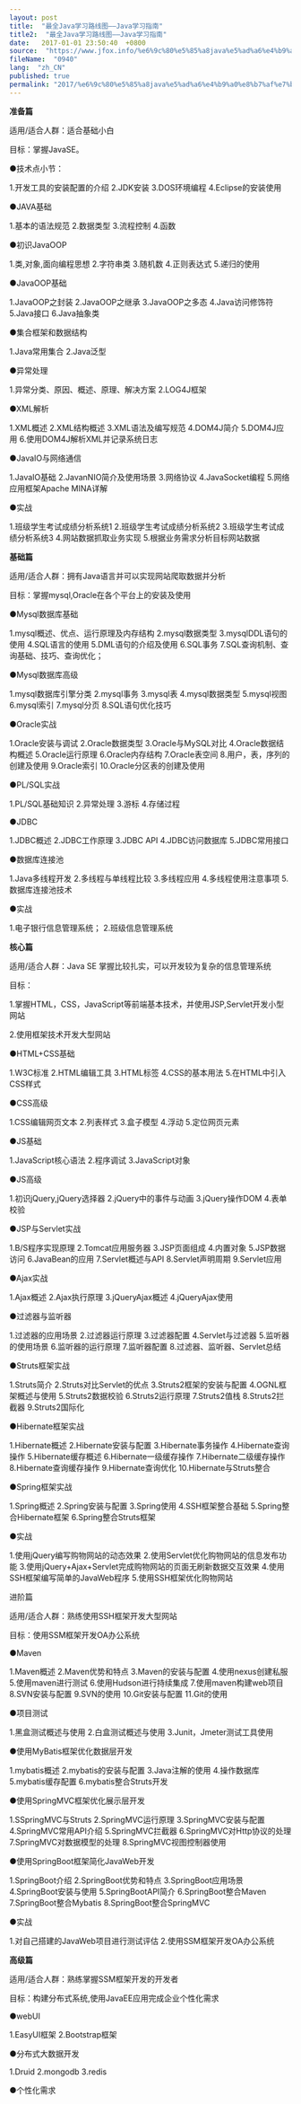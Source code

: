 ```yaml
---
layout: post
title:  "最全Java学习路线图——Java学习指南"
title2:  "最全Java学习路线图——Java学习指南"
date:   2017-01-01 23:50:40  +0800
source:  "https://www.jfox.info/%e6%9c%80%e5%85%a8java%e5%ad%a6%e4%b9%a0%e8%b7%af%e7%ba%bf%e5%9b%be-java%e5%ad%a6%e4%b9%a0%e6%8c%87%e5%8d%97.html"
fileName:  "0940"
lang:  "zh_CN"
published: true
permalink: "2017/%e6%9c%80%e5%85%a8java%e5%ad%a6%e4%b9%a0%e8%b7%af%e7%ba%bf%e5%9b%be-java%e5%ad%a6%e4%b9%a0%e6%8c%87%e5%8d%97.html"
---
```


**准备篇**

适用/适合人群：适合基础小白

目标：掌握JavaSE。

●技术点小节：

1.开发工具的安装配置的介绍 2.JDK安装 3.DOS环境编程 4.Eclipse的安装使用

●JAVA基础

1.基本的语法规范 2.数据类型 3.流程控制 4.函数

●初识JavaOOP

1.类,对象,面向编程思想 2.字符串类 3.随机数 4.正则表达式 5.递归的使用

●JavaOOP基础

1.JavaOOP之封装 2.JavaOOP之继承 3.JavaOOP之多态 4.Java访问修饰符 5.Java接口 6.Java抽象类

●集合框架和数据结构

1.Java常用集合 2.Java泛型

●异常处理

1.异常分类、原因、概述、原理、解决方案 2.LOG4J框架

●XML解析

1.XML概述 2.XML结构概述 3.XML语法及编写规范 4.DOM4J简介 5.DOM4J应用 6.使用DOM4J解析XML并记录系统日志

●JavaIO与网络通信

1.JavaIO基础 2.JavanNIO简介及使用场景 3.网络协议 4.JavaSocket编程 5.网络应用框架Apache MINA详解

●实战

1.班级学生考试成绩分析系统1 2.班级学生考试成绩分析系统2 3.班级学生考试成绩分析系统3 4.网站数据抓取业务实现 5.根据业务需求分析目标网站数据

**基础篇**

适用/适合人群：拥有Java语言并可以实现网站爬取数据并分析

目标：掌握mysql,Oracle在各个平台上的安装及使用

●Mysql数据库基础

1.mysql概述、优点、运行原理及内存结构 2.mysql数据类型 3.mysqlDDL语句的使用 4.SQL语言的使用 5.DML语句的介绍及使用 6.SQL事务 7.SQL查询机制、查询基础、技巧、查询优化；

●Mysql数据库高级

1.mysql数据库引擎分类 2.mysql事务 3.mysql表 4.mysql数据类型 5.mysql视图 6.mysql索引 7.mysql分页 8.SQL语句优化技巧

●Oracle实战

1.Oracle安装与调试 2.Oracle数据类型 3.Oracle与MySQL对比 4.Oracle数据结构概述 5.Oracle运行原理 6.Oracle内存结构 7.Oracle表空间 8.用户，表，序列的创建及使用 9.Oracle索引 10.Oracle分区表的创建及使用

●PL/SQL实战

1.PL/SQL基础知识 2.异常处理 3.游标 4.存储过程

●JDBC

1.JDBC概述 2.JDBC工作原理 3.JDBC API 4.JDBC访问数据库 5.JDBC常用接口

●数据库连接池

1.Java多线程开发 2.多线程与单线程比较 3.多线程应用 4.多线程使用注意事项 5.数据库连接池技术

●实战

1.电子银行信息管理系统； 2.班级信息管理系统

**核心篇**

适用/适合人群：Java SE 掌握比较扎实，可以开发较为复杂的信息管理系统

目标：

1.掌握HTML，CSS，JavaScript等前端基本技术，并使用JSP,Servlet开发小型网站

2.使用框架技术开发大型网站

●HTML+CSS基础

1.W3C标准 2.HTML编辑工具 3.HTML标签 4.CSS的基本用法 5.在HTML中引入CSS样式

●CSS高级

1.CSS编辑网页文本 2.列表样式 3.盒子模型 4.浮动 5.定位网页元素

●JS基础

1.JavaScript核心语法 2.程序调试 3.JavaScript对象

●JS高级

1.初识jQuery,jQuery选择器 2.jQuery中的事件与动画 3.jQuery操作DOM 4.表单校验

●JSP与Servlet实战

1.B/S程序实现原理 2.Tomcat应用服务器 3.JSP页面组成 4.内置对象 5.JSP数据访问 6.JavaBean的应用 7.Servlet概述与API 8.Servlet声明周期 9.Servlet应用

●Ajax实战

1.Ajax概述 2.Ajax执行原理 3.jQueryAjax概述 4.jQueryAjax使用

●过滤器与监听器

1.过滤器的应用场景 2.过滤器运行原理 3.过滤器配置 4.Servlet与过滤器 5.监听器的使用场景 6.监听器的运行原理 7.监听器配置 8.过滤器、监听器、Servlet总结

●Struts框架实战

1.Struts简介 2.Struts对比Servlet的优点 3.Struts2框架的安装与配置 4.OGNL框架概述与使用 5.Struts2数据校验 6.Struts2运行原理 7.Struts2值栈 8.Struts2拦截器 9.Struts2国际化

●Hibernate框架实战

1.Hibernate概述 2.Hibernate安装与配置 3.Hibernate事务操作 4.Hibernate查询操作 5.Hibernate缓存概述 6.Hibernate一级缓存操作 7.Hibernate二级缓存操作 8.Hibernate查询缓存操作 9.Hibernate查询优化 10.Hibernate与Struts整合

●Spring框架实战

1.Spring概述 2.Spring安装与配置 3.Spring使用 4.SSH框架整合基础 5.Spring整合Hibernate框架 6.Spring整合Struts框架

●实战

1.使用jQuery编写购物网站的动态效果 2.使用Servlet优化购物网站的信息发布功能 3.使用jQuery+Ajax+Servlet完成购物网站的页面无刷新数据交互效果 4.使用SSH框架编写简单的JavaWeb程序 5.使用SSH框架优化购物网站

进阶篇

适用/适合人群：熟练使用SSH框架开发大型网站

目标：使用SSM框架开发OA办公系统

●Maven

1.Maven概述 2.Maven优势和特点 3.Maven的安装与配置 4.使用nexus创建私服 5.使用maven进行测试 6.使用Hudson进行持续集成 7.使用maven构建web项目 8.SVN安装与配置 9.SVN的使用 10.Git安装与配置 11.Git的使用

●项目测试

1.黑盒测试概述与使用 2.白盒测试概述与使用 3.Junit，Jmeter测试工具使用

●使用MyBatis框架优化数据层开发

1.mybatis概述 2.mybatis的安装与配置 3.Java注解的使用 4.操作数据库 5.mybatis缓存配置 6.mybatis整合Struts开发

●使用SpringMVC框架优化展示层开发

1.SSpringMVC与Struts 2.SpringMVC运行原理 3.SpringMVC安装与配置 4.SpringMVC常用API介绍 5.SpringMVC拦截器 6.SpringMVC对Http协议的处理 7.SpringMVC对数据模型的处理 8.SpringMVC视图控制器使用

●使用SpringBoot框架简化JavaWeb开发

1.SpringBoot介绍 2.SpringBoot优势和特点 3.SpringBoot应用场景 4.SpringBoot安装与使用 5.SpringBootAPI简介 6.SpringBoot整合Maven 7.SpringBoot整合Mybatis 8.SpringBoot整合SpringMVC

●实战

1.对自己搭建的JavaWeb项目进行测试评估 2.使用SSM框架开发OA办公系统

**高级篇**

适用/适合人群：熟练掌握SSM框架开发的开发者

目标：构建分布式系统,使用JavaEE应用完成企业个性化需求

●webUI

1.EasyUI框架 2.Bootstrap框架

●分布式大数据开发

1.Druid 2.mongodb 3.redis

●个性化需求
